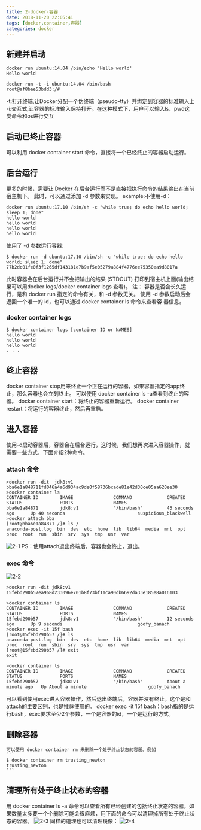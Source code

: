 ```yaml
---
title: 2-docker-容器
date: 2018-11-20 22:05:41
tags: [docker,container,容器]
categories: docker
---
```


## 新建并启动
  ```
  docker run ubuntu:14.04 /bin/echo 'Hello world'
  Hello world

  docker run -t -i ubuntu:14.04 /bin/bash
  root@af8bae53bdd3:/#
  ```
  -t:打开终端,让Docker分配一个伪终端（pseudo-tty）并绑定到容器的标准输入上
  -i:交互式,让容器的标准输入保持打开。在这种模式下，用户可以输入ls、pwd这类命令和os进行交互

## 启动已终止容器
  可以利用 docker container start 命令，直接将一个已经终止的容器启动运行。

## 后台运行
  更多的时候，需要让 Docker 在后台运行而不是直接把执行命令的结果输出在当前宿主机下。
  此时，可以通过添加 -d 参数来实现。
  example:不使用-d：
  ```
  docker run ubuntu:17.10 /bin/sh -c "while true; do echo hello world; sleep 1; done"
  hello world
  hello world
  hello world
  hello world
  ```

  使用了 -d 参数运行容器:
  ```
  $ docker run -d ubuntu:17.10 /bin/sh -c "while true; do echo hello world; sleep 1; done"
  77b2dc01fe0f3f1265df143181e7b9af5e05279a884f4776ee75350ea9d8017a
  ```
  此时容器会在后台运行并不会把输出的结果 (STDOUT) 打印到宿主机上面(输出结果可以用docker logs/docker container logs 查看)。
  注： 容器是否会长久运行，是和 docker run 指定的命令有关，和 -d 参数无关。
  使用 -d 参数启动后会返回一个唯一的 id，也可以通过 docker container ls 命令来查看容
  器信息。
### docker container logs
  ```
  $ docker container logs [container ID or NAMES]
  hello world
  hello world
  hello world
  . . .
  ```

## 终止容器

  docker container stop用来终止一个正在运行的容器，如果容器指定的app终止，那么容器也会立刻终止。
  可以使用  docker container ls -a查看到终止的容器。
  docker container start：将终止的容器重新运行。
  docker container restart：将运行的容器终止，然后再重启。

## 进入容器
  使用-d启动容器后，容器会在后台运行，这时候，我们想再次进入容器操作，就需要一些方式，下面介绍2种命令。

### attach 命令
  ```
  >docker run -dit  jdk8:v1
  bba6e1a848711fd046a4a6d934ac9de0f58736bcade81e42d30ce05aa620ee30
  >docker container ls
  CONTAINER ID        IMAGE               COMMAND             CREATED             STATUS              PORTS               NAMES
  bba6e1a84871        jdk8:v1             "/bin/bash"         43 seconds ago      Up 40 seconds                           suspicious_blackwell
  >docker attach bba
  [root@bba6e1a84871 /]# ls /
  anaconda-post.log  bin  dev  etc  home  lib  lib64  media  mnt  opt  proc  root  run  sbin  srv  sys  tmp  usr  var
  ```
  ![2-1](2-1.png)
  PS：使用attach退出终端后，容器也会终止，退出。
### exec 命令

  ![2-2](2-2.png)

  ```
  >docker run -dit jdk8:v1
  15febd290b57ea968d233096e701b8f73bf11ca90db6692da33e185e8a016103

  >docker container ls
  CONTAINER ID        IMAGE               COMMAND             CREATED             STATUS              PORTS               NAMES
  15febd290b57        jdk8:v1             "/bin/bash"         12 seconds ago      Up 9 seconds                            goofy_banach
  >docker exec -it 15f bash
  [root@15febd290b57 /]# ls
  anaconda-post.log  bin  dev  etc  home  lib  lib64  media  mnt  opt  proc  root  run  sbin  srv  sys  tmp  usr  var
  [root@15febd290b57 /]# exit
  exit

  >docker container ls
  CONTAINER ID        IMAGE               COMMAND             CREATED              STATUS              PORTS               NAMES
  15febd290b57        jdk8:v1             "/bin/bash"         About a minute ago   Up About a minute                       goofy_banach
  ```

  可以看到使用exec进入容器操作，然后退出终端后，容器并没有终止。这个是和attach的主要区别，也是推荐使用的。
  docker exec -it 15f bash：bash指的是运行bash，exec要求至少2个参数，一个是容器的id，一个是运行的方式。

## 删除容器
    可以使用 docker container rm 来删除一个处于终止状态的容器。例如
    ```
    $ docker container rm trusting_newton
    trusting_newton
    ```

## 清理所有处于终止状态的容器
  用 docker container ls -a 命令可以查看所有已经创建的包括终止状态的容器，如果数量太多要一个个删除可能会很麻烦，用下面的命令可以清理掉所有处于终止状态的容器。
  ![2-3](2-3.png)
  同样的道理也可以清理镜像：
  ![2-4](2-4.png)
